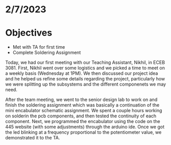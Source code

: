 # 2/7/2023
# Objectives
- Met with TA for first time
- Complete Soldering Assignment 

Today, we had our first meeting with our Teaching Assistant, Nikhil, in ECEB 3081. First, Nikhil went over some logistics and we picked a time to meet on a weekly basis (Wednesday at 1PM). We then discussed our project idea and he helped us refine some details regarding the project, particularly how we were splitting up the subsystems and the different componenets we may need.

After the team meeting, we went to the senior design lab to work on and finish the soldering assignment which was basically a continuation of the mini encabulator schematic assignment. We spent a couple hours working on solderin the pcb components, and then tested the continuity of each component. Next, we programmed the encabulator using the code on the 445 website (with some adjustments) through the arduino ide. Once we got the led blinking at a frequency proportional to the potentiometer value, we demonstrated it to the TA.